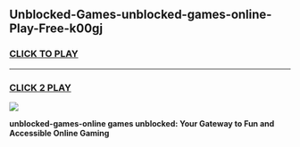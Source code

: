 
## Unblocked-Games-unblocked-games-online-Play-Free-k00gj
<h3>
<a href="https://premium76.site?title=unblocked-games-online&ref=21A">CLICK TO PLAY</a></h3>
<hr>

<h3>
<a href="https://premium76.site?title=unblocked-games-online&ref=21A">CLICK 2 PLAY</a>
  
</h3>

<a href="https://premium76.site?title=unblocked-games-online&ref=21A"><img src="https://clearcache.store/games.png"></a>


**unblocked-games-online games unblocked: Your Gateway to Fun and Accessible Online Gaming**

